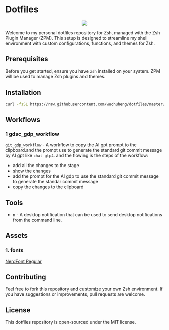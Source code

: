 # Dotfiles

<p align="center">
    <a herf='https://github.com/wuchuheng/dotfiles/actions/workflows/test.yaml' alg='Test Dotfiles'>
        <img src='https://github.com/wuchuheng/dotfiles/actions/workflows/test.yaml/badge.svg?branch=master' />
    </a>
</p>

Welcome to my personal dotfiles repository for Zsh, managed with the Zsh Plugin Manager (ZPM). This setup is designed to streamline my shell environment with custom configurations, functions, and themes for Zsh.

## Prerequisites

Before you get started, ensure you have `zsh` installed on your system. ZPM will be used to manage Zsh plugins and themes.

## Installation

```sh
curl -fsSL https://raw.githubusercontent.com/wuchuheng/dotfiles/master/install.sh | bash
```

## Workflows

### 1 gdsc_gdp_workflow

`git_gdp_workflow` - A workflow to copy the AI gpt prompt to the clipboard.and the prompt use to generate the standard git commit message by AI gpt like `chat gtp4`. and the flowing is the steps of the workflow:
 - add all the changes to the stage
 - show the changes
 - add the prompt for the AI gdp to use the standard git commit message to generate the standar commit message
 - copy the changes to the clipboard

 ## Tools
 
 - `n` - A desktop notification that can be used to send desktop notifications from the command line.

## Assets

### 1. fonts
[NerdFont Regular](src/assets/fonts/0xProto/)

## Contributing

Feel free to fork this repository and customize your own Zsh environment. If you have suggestions or improvements, pull requests are welcome.

## License

This dotfiles repository is open-sourced under the MIT license.